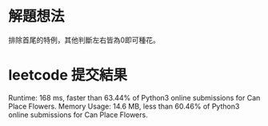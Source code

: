 # 解題想法
排除首尾的特例，其他判斷左右皆為0即可種花。

# leetcode 提交結果
Runtime: 168 ms, faster than 63.44% of Python3 online submissions for Can Place Flowers.
Memory Usage: 14.6 MB, less than 60.46% of Python3 online submissions for Can Place Flowers.